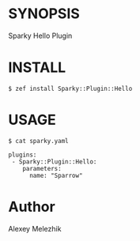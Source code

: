 # SYNOPSIS

Sparky Hello Plugin


# INSTALL

    $ zef install Sparky::Plugin::Hello


# USAGE

    $ cat sparky.yaml

    plugins:
     - Sparky::Plugin::Hello:
        parameters:
          name: "Sparrow"

# Author

Alexey Melezhik

    
